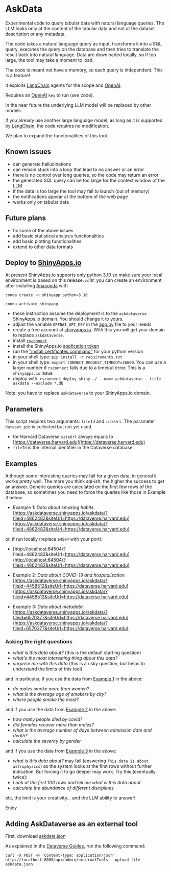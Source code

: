 # AskData

Experimental code to query tabular data with natural language queries. The LLM looks only at the content of the tabular data and not at the dataset description or any metadata.

The code takes a natural language query as input, transforms it into a SQL query, executes the query on the database and then tries to translate the result back into natural language. Data are downloaded locally, so if too large, the tool may take a moment to load.

The code is meant not have a memory, so each query is independent. This is a feature!

It exploits [LangChain](https://www.langchain.com) agents for the scope and [OpenAI](https://openai.com).

Requires an [OpenAI](https://openai.com) `key` to run (see code).

In the near future the underlying LLM model will be replaced by other models.

If you already use another large language model, as long as it is supported
by [LangChain](https://www.langchain.com), the code requires no modification.

We plan to expand the functionalities of this tool.

## Known issues
* can generate hallucinations
* can remain stuck into a loop that lead to no answer or an error
* there is no control over long queries, so the code may return an error
* the generated SQL query can be too large for the context window of the LLM
* if the data is too large the tool may fail to launch (out of memory)
* the notifications appear at the bottom of the web page
* works only on tabular data

## Future plans
* fix some of the above issues
* add basic statistical analysis functionalities
* add basic plotting functionalities
* extend to other data formats

## Deploy to [ShinyApps.io](https://www.shinyapps.io)
At present ShinyApps.io supports only python 3.10 so make sure your local environment is based on this release. 
*Hint:* you can create an environment after installing [Anaconda](https://docs.anaconda.com/free/anaconda/install/index.html) with 

`conda create -n shinyapp python=3.10`

`conda activate shinyapp`
* these instruction assume the deployment is to the `askdataverse` ShinyApps.io domain. You should change it to yours.
* adjust the variable `OPENAI_API_KEY` in the [app.py](app.py) file to your needs
* create a free account at [shinyapps.io](https://www.shinyapps.io). With this you will get your domain to replace `askdataverse`.
* install [`rsconnect`](https://pypi.org/project/rsconnect-python/)
* install the ShinyApps.io [application token](https://docs.posit.co/shinyapps.io/getting-started.html) 
* run the ["install certificates.command"](https://www.geeksforgeeks.org/how-to-install-and-use-ssl-certificate-in-python/) for your python version
* in your shell type: `pip install -r requirements.txt`
* in your shell type: `export CONNECT_REQUEST_TIMEOUT=36000`. You can use a larger number if `rsconnect` fails due to a timeout error. This is a `shinyapps.io` issue
* deploy with: `rsconnect deploy shiny ./ --name askdataverse --title askdata --exclude *.db`


Note: you have to replace `askdataverse` to your ShinyApps.io domain.



## Parameters 
This script requires two arguments: `fileId` and `siteUrl`. 
The parameter `dataset_pid` is collected but not yet used.

* for Harvard Dataverse `siteUrl` always equals to [https://dataverse.harvard.edu](https://dataverse.harvard.edu)
* `fileId` is the internal identifier in the Dataverse database

## Examples
Although some interesting queries may fail for a given data, in general it works pretty well.
The more you think *sql-ish*, the higher the success to get an answer.
Generic queries are calculated on the first few rows of the database, so sometimes you need to force the queries like those in Example 3 below.

* Example 1: *Data about smoking habits.* [https://askdataverse.shinyapps.io/askdata/?fileid=4862482&siteUrl=https://dataverse.harvard.edu](https://askdataverse.shinyapps.io/askdata/?fileid=4862482&siteUrl=https://dataverse.harvard.edu)


or, if run locally (replace `64504` with your port):
* [http://localhost:64504/?fileid=4862482&siteUrl=https://dataverse.harvard.edu](http://localhost:64504/?fileid=4862482&siteUrl=https://dataverse.harvard.edu)

* Example 2: *Data about COVID-19 and hospitalization.* [https://askdataverse.shinyapps.io/askdata/?fileid=4458512&siteUrl=https://dataverse.harvard.edu](https://askdataverse.shinyapps.io/askdata/?fileid=4458512&siteUrl=https://dataverse.harvard.edu)

* Example 3: *Data about metadata.* [https://askdataverse.shinyapps.io/askdata/?fileid=6570377&siteUrl=https://dataverse.harvard.edu](https://askdataverse.shinyapps.io/askdata/?fileid=6570377&siteUrl=https://dataverse.harvard.edu)


  
### Asking the right questions
* *what is this data about?* (this is the default starting question)
* *what's the most interesting thing about this data?*
* *surprise me with this data* (this is a risky question, but helps to understand the limits of this tool)


and in particular, if you use the data from [Example 1](https://askdataverse.shinyapps.io/askdata/?fileid=4862482&siteUrl=https://dataverse.harvard.edu) in the above:
* *do males smoke more than women?*
* *what is the average age of smokers by city?*
* *where people smoke the most?*


and if you use the data from [Example 2](https://askdataverse.shinyapps.io/askdata/?fileid=4458512&siteUrl=https://dataverse.harvard.edu) in the above:
* *how many people died by covid?*
* *did females recover more than males?*
* *what is the average number of days between admission date and death?*
* *calculate the severity by gender*


and if you use the data from [Example 3](https://askdataverse.shinyapps.io/askdata/?fileid=6570377&siteUrl=https://dataverse.harvard.edu) in the above:
* *what is this data about?* may fail (answering `This data is about astrophysics`) as the system looks at the first rows without further indication. But forcing it to go deeper may work. Try this (eventually twice):
* *Look at the first 100 rows and tell me what is this data about*
* *calculate the abundance of different disciplines*

etc, the limit is your creativity... and the LLM ability to answer!



Enjoy

## Adding AskDataverse as an external tool

First, download [askdata.json](askdata.json)

As explained in the [Dataverse Guides](https://guides.dataverse.org/en/latest/admin/external-tools.html), run the following command:

`curl -X POST -H 'Content-type: application/json' http://localhost:8080/api/admin/externalTools --upload-file askdata.json`
